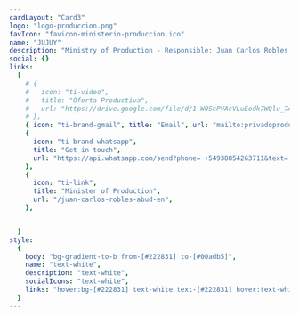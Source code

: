 ```yaml
---
cardLayout: "Card3"
logo: "logo-produccion.png"
favIcon: "favicon-ministerio-produccion.ico"
name: "JUJUY"
description: "Ministry of Production - Responsible: Juan Carlos Robles Abud"
social: {}
links:
  [
    # {
    #   icon: "ti-video",
    #   title: "Oferta Productiva",
    #   url: "https://drive.google.com/file/d/1-W0ScPVAcVLuEodk7WQlu_7A_E7MJjwT/view?usp=sharing",
    # },
    { icon: "ti-brand-gmail", title: "Email", url: "mailto:privadoproduccion.jujuy@gmail.com" },
    {
      icon: "ti-brand-whatsapp",
      title: "Get in touch",
      url: "https://api.whatsapp.com/send?phone= +54938854263711&text=¡Hello!, saw your contact in conoceme.com.ar and want to get in touch with you",
    },
    {
      icon: "ti-link",
      title: "Minister of Production",
      url: "/juan-carlos-robles-abud-en",
    },


  ]
style:
  {
    body: "bg-gradient-to-b from-[#222831] to-[#00adb5]",
    name: "text-white",
    description: "text-white",
    socialIcons: "text-white",
    links: "hover:bg-[#222831] text-white text-[#222831] hover:text-white",
  }
---
```

